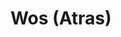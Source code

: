 ---
title: Wos (Atras)
category: 01_artistas
designSlug: wos-cabezota
image: '/products/cabezotas/wos/principal.jpg'
imageHover: '/products/cabezotas/wos/normal.jpg'
prendas: [
    {   
        title: 'Remera',
        slug: 'remera',          
        image: '/products/cabezotas/wos/normal.jpg',
        price: 'remerasPrecio',
        talles: 'remerasTalles'
    },
    {
        title: 'Remera Oversize',
        slug: 'remera-oversize',
        image: '/products/cabezotas/wos/oversize.jpg',
        price: 'oversizePrecio',
        talles: 'oversizeTalles'
    },
    {
        title: 'Pupera Oversize',
        slug: 'pupera-oversize',
        image: '/products/cabezotas/wos/pupera.jpg',
        price: 'remerasPrecio',
        talles: 'oversizePuperasTalles'
    },
    {
         title: 'Buzo',
         slug: 'buzo',
         image: '/products/cabezotas/wos/buzo.jpg',
         price: buzosPrecio,
        talles: 'BuzosTalles'
     },
    {
        title: 'Musculosa M',
        slug: 'musculosa-mujer',
        image: '/products/cabezotas/wos/musculosa.jpg',
        price: 'musculosaPrecio',
        talles: 'musculosasMujerTalles'
    },
    {
        title: 'Musculosa H',
        slug: 'musculoso',
        image: '/products/cabezotas/wos/musculoso.jpg',
        price: 'musculosaPrecio',
        talles: 'musculosasHombreTalles'
    }
]
---